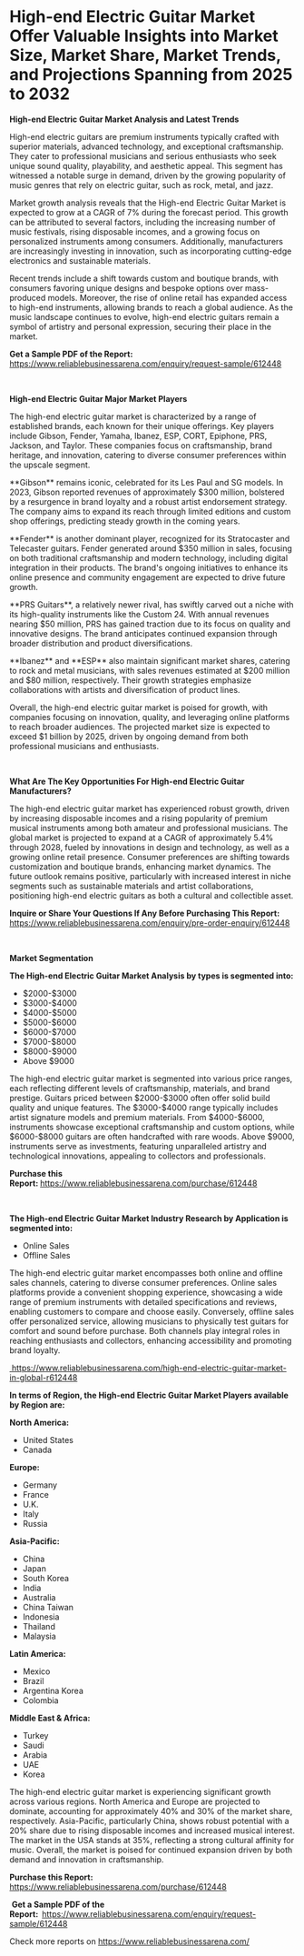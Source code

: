 <p><h1>High-end Electric Guitar Market Offer Valuable Insights into Market Size, Market Share, Market Trends, and Projections Spanning from 2025 to 2032</h1></p><p><strong>High-end Electric Guitar Market Analysis and Latest Trends</strong></p>
<p><p>High-end electric guitars are premium instruments typically crafted with superior materials, advanced technology, and exceptional craftsmanship. They cater to professional musicians and serious enthusiasts who seek unique sound quality, playability, and aesthetic appeal. This segment has witnessed a notable surge in demand, driven by the growing popularity of music genres that rely on electric guitar, such as rock, metal, and jazz.</p><p>Market growth analysis reveals that the High-end Electric Guitar Market is expected to grow at a CAGR of 7% during the forecast period. This growth can be attributed to several factors, including the increasing number of music festivals, rising disposable incomes, and a growing focus on personalized instruments among consumers. Additionally, manufacturers are increasingly investing in innovation, such as incorporating cutting-edge electronics and sustainable materials.</p><p>Recent trends include a shift towards custom and boutique brands, with consumers favoring unique designs and bespoke options over mass-produced models. Moreover, the rise of online retail has expanded access to high-end instruments, allowing brands to reach a global audience. As the music landscape continues to evolve, high-end electric guitars remain a symbol of artistry and personal expression, securing their place in the market.</p></p>
<p><strong>Get a Sample PDF of the Report:&nbsp;</strong> <a href="https://www.reliablebusinessarena.com/enquiry/request-sample/612448?utm_campaign=2206&utm_medium=2&utm_source=Github&utm_content=ia&utm_term=29032025&utm_id=high-end-electric-guitar">https://www.reliablebusinessarena.com/enquiry/request-sample/612448</a></p>
<p>&nbsp;</p>
<p><strong>High-end Electric Guitar Major Market Players</strong></p>
<p><p>The high-end electric guitar market is characterized by a range of established brands, each known for their unique offerings. Key players include Gibson, Fender, Yamaha, Ibanez, ESP, CORT, Epiphone, PRS, Jackson, and Taylor. These companies focus on craftsmanship, brand heritage, and innovation, catering to diverse consumer preferences within the upscale segment.</p><p>**Gibson** remains iconic, celebrated for its Les Paul and SG models. In 2023, Gibson reported revenues of approximately $300 million, bolstered by a resurgence in brand loyalty and a robust artist endorsement strategy. The company aims to expand its reach through limited editions and custom shop offerings, predicting steady growth in the coming years.</p><p>**Fender** is another dominant player, recognized for its Stratocaster and Telecaster guitars. Fender generated around $350 million in sales, focusing on both traditional craftsmanship and modern technology, including digital integration in their products. The brand's ongoing initiatives to enhance its online presence and community engagement are expected to drive future growth.</p><p>**PRS Guitars**, a relatively newer rival, has swiftly carved out a niche with its high-quality instruments like the Custom 24. With annual revenues nearing $50 million, PRS has gained traction due to its focus on quality and innovative designs. The brand anticipates continued expansion through broader distribution and product diversifications.</p><p>**Ibanez** and **ESP** also maintain significant market shares, catering to rock and metal musicians, with sales revenues estimated at $200 million and $80 million, respectively. Their growth strategies emphasize collaborations with artists and diversification of product lines.</p><p>Overall, the high-end electric guitar market is poised for growth, with companies focusing on innovation, quality, and leveraging online platforms to reach broader audiences. The projected market size is expected to exceed $1 billion by 2025, driven by ongoing demand from both professional musicians and enthusiasts.</p></p>
<p>&nbsp;</p>
<p><strong>What Are The Key Opportunities For High-end Electric Guitar Manufacturers?</strong></p>
<p><p>The high-end electric guitar market has experienced robust growth, driven by increasing disposable incomes and a rising popularity of premium musical instruments among both amateur and professional musicians. The global market is projected to expand at a CAGR of approximately 5.4% through 2028, fueled by innovations in design and technology, as well as a growing online retail presence. Consumer preferences are shifting towards customization and boutique brands, enhancing market dynamics. The future outlook remains positive, particularly with increased interest in niche segments such as sustainable materials and artist collaborations, positioning high-end electric guitars as both a cultural and collectible asset.</p></p>
<p><strong>Inquire or Share Your Questions If Any Before Purchasing This Report:</strong> <a href="https://www.reliablebusinessarena.com/enquiry/pre-order-enquiry/612448?utm_campaign=2206&utm_medium=2&utm_source=Github&utm_content=ia&utm_term=29032025&utm_id=high-end-electric-guitar">https://www.reliablebusinessarena.com/enquiry/pre-order-enquiry/612448</a></p>
<p>&nbsp;</p>
<p><strong>Market Segmentation</strong></p>
<p><strong>The High-end Electric Guitar Market Analysis by types is segmented into:</strong></p>
<p><ul><li>$2000-$3000</li><li>$3000-$4000</li><li>$4000-$5000</li><li>$5000-$6000</li><li>$6000-$7000</li><li>$7000-$8000</li><li>$8000-$9000</li><li>Above $9000</li></ul></p>
<p><p>The high-end electric guitar market is segmented into various price ranges, each reflecting different levels of craftsmanship, materials, and brand prestige. Guitars priced between $2000-$3000 often offer solid build quality and unique features. The $3000-$4000 range typically includes artist signature models and premium materials. From $4000-$6000, instruments showcase exceptional craftsmanship and custom options, while $6000-$8000 guitars are often handcrafted with rare woods. Above $9000, instruments serve as investments, featuring unparalleled artistry and technological innovations, appealing to collectors and professionals.</p></p>
<p><strong>Purchase this Report:&nbsp;</strong><a href="https://www.reliablebusinessarena.com/purchase/612448?utm_campaign=2206&utm_medium=2&utm_source=Github&utm_content=ia&utm_term=29032025&utm_id=high-end-electric-guitar">https://www.reliablebusinessarena.com/purchase/612448</a></p>
<p>&nbsp;</p>
<p><strong>The High-end Electric Guitar Market Industry Research by Application is segmented into:</strong></p>
<p><ul><li>Online Sales</li><li>Offline Sales</li></ul></p>
<p><p>The high-end electric guitar market encompasses both online and offline sales channels, catering to diverse consumer preferences. Online sales platforms provide a convenient shopping experience, showcasing a wide range of premium instruments with detailed specifications and reviews, enabling customers to compare and choose easily. Conversely, offline sales offer personalized service, allowing musicians to physically test guitars for comfort and sound before purchase. Both channels play integral roles in reaching enthusiasts and collectors, enhancing accessibility and promoting brand loyalty.</p></p>
<p><a href="https://www.reliablebusinessarena.com/high-end-electric-guitar-market-in-global-r612448?utm_campaign=2206&utm_medium=2&utm_source=Github&utm_content=ia&utm_term=29032025&utm_id=high-end-electric-guitar">&nbsp;https://www.reliablebusinessarena.com/high-end-electric-guitar-market-in-global-r612448</a></p>
<p><strong>In terms of Region, the High-end Electric Guitar Market Players available by Region are:</strong></p>
<p>
    <p> <strong> North America: </strong>
        <ul>
            <li>United States</li>
            <li>Canada</li>
        </ul>
        </p> 
    <p> <strong> Europe: </strong>
        <ul>
            <li>Germany</li>
            <li>France</li>
            <li>U.K.</li>
            <li>Italy</li>
            <li>Russia</li>
        </ul>
        </p> 
    <p> <strong> Asia-Pacific: </strong>
        <ul>
            <li>China</li>
            <li>Japan</li>
            <li>South Korea</li>
            <li>India</li>
            <li>Australia</li>
            <li>China Taiwan</li>
            <li>Indonesia</li>
            <li>Thailand</li>
            <li>Malaysia</li>
        </ul>
        </p> 
    <p> <strong> Latin America: </strong>
        <ul>
            <li>Mexico</li>
            <li>Brazil</li>
            <li>Argentina Korea</li>
            <li>Colombia</li>
        </ul>
        </p> 
    <p> <strong> Middle East & Africa: </strong>
        <ul>
            <li>Turkey</li>
            <li>Saudi</li>
            <li>Arabia</li>
            <li>UAE</li>
            <li>Korea</li>
        </ul>
    </p>
    </p>
<p><p>The high-end electric guitar market is experiencing significant growth across various regions. North America and Europe are projected to dominate, accounting for approximately 40% and 30% of the market share, respectively. Asia-Pacific, particularly China, shows robust potential with a 20% share due to rising disposable incomes and increased musical interest. The market in the USA stands at 35%, reflecting a strong cultural affinity for music. Overall, the market is poised for continued expansion driven by both demand and innovation in craftsmanship.</p></p>
<p><strong>Purchase this Report: </strong><a href="https://www.reliablebusinessarena.com/purchase/612448?utm_campaign=2206&utm_medium=2&utm_source=Github&utm_content=ia&utm_term=29032025&utm_id=high-end-electric-guitar">https://www.reliablebusinessarena.com/purchase/612448</a></p>
<p>&nbsp;<strong>Get a Sample PDF of the Report:&nbsp;&nbsp;</strong><a href="https://www.reliablebusinessarena.com/enquiry/request-sample/612448?utm_campaign=2206&utm_medium=2&utm_source=Github&utm_content=ia&utm_term=29032025&utm_id=high-end-electric-guitar">https://www.reliablebusinessarena.com/enquiry/request-sample/612448</a></p>
<p><strong></strong></p>
<p>Check more reports on <a href="https://www.reliablebusinessarena.com/?utm_campaign=2206&utm_medium=2&utm_source=Github&utm_content=ia&utm_term=29032025&utm_id=high-end-electric-guitar">https://www.reliablebusinessarena.com/</a></p>